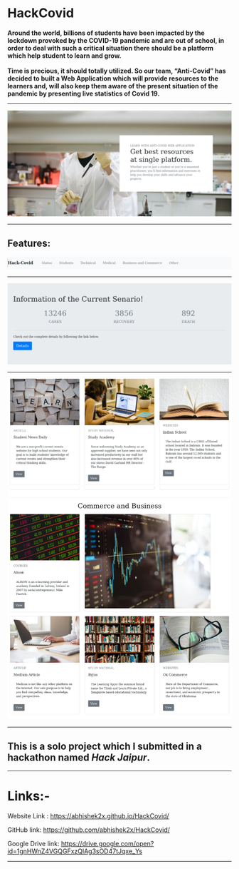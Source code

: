 # HackCovid


**Around the world, billions of students have been impacted by the lockdown provoked by the COVID-19 pandemic and are out of school, in order to deal with such a critical situation there should be a platform which help student to learn and grow.<br/> <br/> Time is precious, it should totally utilized. So our team, “Anti-Covid” has decided to built a Web Application which will provide resources to the learners and, will also keep them aware of the present situation of the pandemic by presenting live statistics of Covid 19.**

***

<img src="./readme_images/1.png">

***
## Features: 

<img src="./readme_images/5.png">

***

<img src="./readme_images/2.png">

***

<img src="./readme_images/3.png">

<img src="./readme_images/4.png">


***

## This is a solo project which I submitted in a hackathon named *Hack Jaipur*.

***

# Links:- 

Website Link : https://abhishek2x.github.io/HackCovid/

GitHub link: https://github.com/abhishek2x/HackCovid/

Google Drive link: 
https://drive.google.com/open?id=1gnHWnZ4VGQGFxzQlAg3sOD47tJqxe_Ys

***
